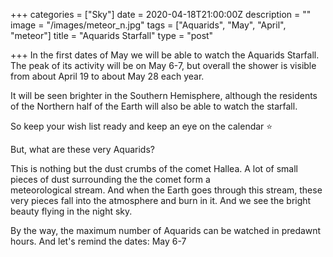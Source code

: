 +++
categories = ["Sky"]
date = 2020-04-18T21:00:00Z
description = ""
image = "/images/meteor_n.jpg"
tags = ["Aquarids", "May", "April", "meteor"]
title = "Aquarids Starfall"
type = "post"

+++
In the first dates of May we will be able to watch the Aquarids Starfall. The peak of its activity will be on May 6-7, but overall the shower is visible from about April 19 to about May 28 each year.

It will be seen brighter in the Southern Hemisphere, although the residents of the Northern half of the Earth will also be able to watch the starfall.

So keep your wish list ready and keep an eye on the calendar ⭐️

But, what are these very Aquarids?  
  
This is nothing but the dust crumbs of the comet Hallea. A lot of small pieces of dust surrounding the the comet form a   
meteorological stream. And when the Earth goes through this stream, these very pieces fall into the atmosphere and burn in it. And we see the bright beauty flying in the night sky.  
  
By the way, the maximum number of Aquarids can be watched in predawnt hours. And let's remind the dates: May 6-7